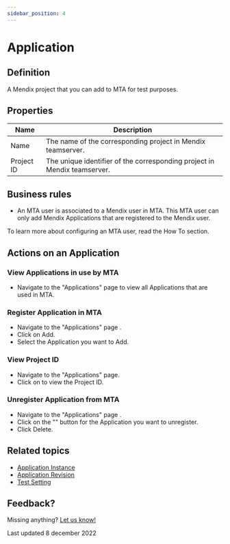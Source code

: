```yaml
---
sidebar_position: 4
---
```


# Application

## Definition

A Mendix project that you can add to MTA for test purposes. 

## Properties
| Name       | Description                                                              |
| ---------- | ------------------------------------------------------------------------ |
| Name       | The name of the corresponding project in Mendix teamserver.              |
| Project ID | The unique identifier of the corresponding project in Mendix teamserver. |

## Business rules
- An MTA user is associated to a Mendix user in MTA. This MTA user can only add Mendix Applications that are registered to the Mendix user. 

To learn more about configuring an MTA user, read the How To section.

## Actions on an Application

### View Applications in use by MTA
- Navigate to the "Applications" page to view all Applications that are used in MTA.

### Register Application in MTA
- Navigate to the "Applications" page .
- Click on <i class="fal fa-plus-circle"></i> Add.
- Select the Application you want to Add.

### View Project ID
- Navigate to the "Applications" page.
- Click on <i class="fal fa-info-circle"></i> to view the Project ID.

### Unregister Application from MTA
- Navigate to the "Applications" page .
- Click on the "<i class="fal fa-ellipsis"></i>" button for the Application you want to unregister.
- Click <i class="fal fa-trash-can"></i> Delete.

## Related topics
- [Application Instance](application-instance)
- [Application Revision](application-revision)
- [Test Setting](test-setting)

## Feedback?
Missing anything? [Let us know!](mailto:support@menditect.com)

Last updated 8 december 2022
